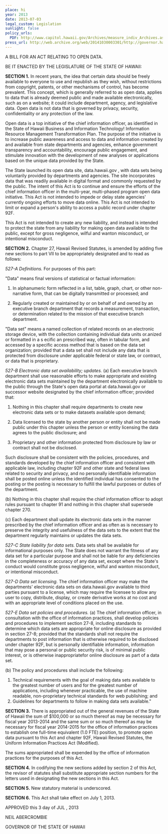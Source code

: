 ```yaml
---
place: hi
year: 2013
date: 2013-07-03
legal_custom: Legislation
sunlight: false
policy_urls:
  PDF: http://www.capitol.hawaii.gov/Archives/measure_indiv_Archives.aspx?billtype=HB&billnumber=632&year=2013
press_url: http://web.archive.org/web/20141030003301/http://governor.hawaii.gov/blog/governor-signs-bills-related-to-energy-and-technology/
---
```


A BILL FOR AN ACT RELATING TO OPEN DATA.

BE IT ENACTED BY THE LEGISLATURE OF THE STATE OF HAWAII:

<strong>SECTION 1.</strong> In recent years, the idea that certain data should be freely available to everyone to use and republish as they wish, without restrictions from copyright, patents, or other mechanisms of control, has become prevalent. This concept, which is generally referred to as open data, applies to data that is already deemed public and made available electronically, such as on a website; it could include department, agency, and legislative data. <span class="def-open">Open data is not data that is governed by privacy, security, confidentiality or any protection of the law.</span>

Open data is a top initiative <span class="g-goals-and-values">of the chief information officer, as identified in the </span><span class="g-build-on-precedent">State of Hawaii Business and Information Technology! Information Resource Management Transformation Plan</span>. <span class="g-goals-and-values">The purpose of the initiative is to increase public awareness and access to data and information created by and available from state departments and agencies, enhance government transparency and accountability, encourage public engagement, and stimulate innovation with the development of new analyses or applications based on the unique data provided by the State.</span>

The State launched its open data site, data.hawaii.gov , with data sets being voluntarily provided by departments and agencies. The site incorporates data that was readily available in digital format and commonly requested by the public. The intent of this Act is to continue and ensure the efforts of the chief information officer in the multi-year, multi-phased program open data initiative. This Act is not intended to impede or delay state agencies' currently ongoing efforts to move data online. <span class="g-build-on-precedent">This Act is not intended to limit or expand a person's ability to access a public record under chapter 92F</span>.

This Act is not intended to create any new liability, and instead is intended to protect the state from any liability for making open data available to the public, except for gross negligence, wilful and wanton misconduct, or intentional misconduct.

<strong>SECTION 2.</strong> Chapter 27, Hawaii Revised Statutes, is amended by adding five new sections to part VII to be appropriately designated and to read as follows:

<em>527-A Definitions.</em> For purposes of this part:

<span class="def-data">"Data" means final versions of statistical or factual information:</span>

1. <span class="def-data">In alphanumeric form reflected in a list, table, graph, chart, or other non-narrative form, that can be digitally transmitted or processed; and</span>

2. <span class="def-data">Regularly created or maintained by or on behalf of and owned by an executive branch department that records a measurement, transaction, or determination related to the mission of that executive branch department.</span>

<span class="def-data">"Data set" means a named collection of related records on an electronic storage device, with the collection containing individual data units or.anized or formatted in a s ecific an prescribed way, often in tabular form, and accessed by a specific access method that is based on the data set organization; provided that a data set shall not include any data that is protected from disclosure under applicable federal or state law, or contract, or data that is proprietary.</span>

<em>527-B Electronic data set availability; updates.</em> (a) Each executive branch department shall use reasonable efforts to make appropriate and existing <span class="g-data-portals-and-websites">electronic data sets maintained by the department electronically available to the public through the State's open data portal at data.hawaii.gov or successor website designated by the chief information officer</span>; provided that:

1. Nothing in this chapter shall require departments to create new electronic data sets or to make datasets available upon demand;

2. Data licensed to the state by another person or entity shall not be made public under this chapter unless the person or entity licensing the data agrees to the public disclosure; and

3. <span class="g-sensitive-information">Proprietary and other information protected from disclosure by law or contract shall not be disclosed.</span>

Such disclosure shall be consistent with the policies, procedures, and standards developed by the chief information officer and consistent with applicable law, including chapter 92F and other state and federal laws related to security and privacy, and no personally identifiable information shall be posted online unless the identified individual has consented to the posting or the posting is necessary to fulfill the lawful purposes or duties of the department.

(b) Nothing in this chapter shall require the chief information officer to adopt rules pursuant to chapter 91 and nothing in this chapter shall supersede chapter 270.

(c) <span class="g-real-time-updates">Each department shall update its electronic data sets in the manner prescribed by the chief information officer and as often as is necessary to preserve the integrity and usefulness of the data sets to the extent that the department regularly maintains or updates the data sets.</span>

<em>527-C State liability for data sets.</em> Data sets shall be available for informational purposes only. <span class="g-data-quality">The State does not warrant the fitness of any data set for a particular purpose and shall not be liable for any deficiencies in the completeness or accuracy of any data set, except where the State's conduct would constitute gross negligence, wilful and wanton misconduct, or intentional misconduct.</span>

<em>527-D Data set licensing.</em> The chief information officer may make the departments' electronic data sets <span class="g-open-access"><span class="g-license-free">on data.hawaii.gov available to third parties pursuant to a license, which may require the licensee to allow any user to copy, distribute, display, or create derivative works at no cost and with an appropriate level of conditions placed on the use.</span></span>

<em>527-E Data set policies and procedures.</em> (a) The chief information officer, <span class="g-binding-regulations">in consultation with the office of information practices</span>, shall <span class="g-oversight-authority"><span class="g-binding-regulations">develop policies and procedures to implement </span></span>section 27-8, including standards to determine which data sets are appropriate for online disclosure as provided in section 27-8; provided that the standards shall not require the departments to post information that is otherwise required to be disclosed under chapter 92F, but is personally identifiable information, information that may pose a personal or public security risk, is of minimal public interest, or is otherwise inappropriatefor online disclosure as part of a data set.

(b) The policy and procedures shall include the following:

1. <span class="g-open-formats">Technical requirements with the goal of making data sets available to the greatest number of users and for the greatest number of applications, including whenever practicable, the use of machine readable, non-proprietary technical standards for web publishing</span>; and
2. <span class="g-binding-regulations">Guidelines for departments to follow in making data sets available</span>."

<strong>SECTION 3.</strong> There is appropriated out of the general revenues of the State of Hawaii the sum of $100,000 <span class="g-funding">or so much thereof as may be necessary for fiscal year 2013-2014 and the same sum or so much thereof as may be necessary for fiscal year 2014-2015 for the office of information practices to establish one full-time equivalent (1.0 FTE) position, to promote open data pursuant to this Act and chapter 92F, Hawaii Revised Statutes</span>, <span class="g-build-on-precedent"><span class="g-funding">the Uniform Information Practices Act</span> (Modified).</span>

The sums appropriated shall be expended by the office of information practices for the purposes of this Act.

<strong>SECTION 4.</strong> In codifying the new sections added by section 2 of this Act, the revisor of statutes shall substitute appropriate section numbers for the letters used in designating the new sections in this Act.

<strong>SECTION 5.</strong> New statutory material is underscored.

<strong>SECTION 6.</strong> This Act shall take effect on July 1, 2013.

APPROVED this 3 day of JUL , 2013

NEIL ABERCROMBIE

GOVERNOR OF THE STATE OF HAWAII
